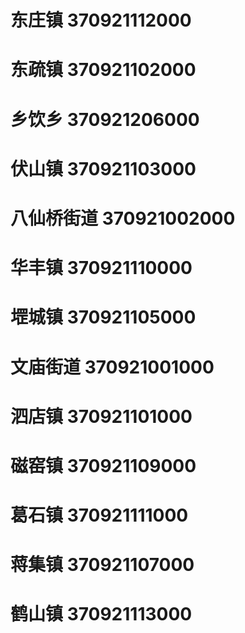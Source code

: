 # 东庄镇 370921112000
# 东疏镇 370921102000
# 乡饮乡 370921206000
# 伏山镇 370921103000
# 八仙桥街道 370921002000
# 华丰镇 370921110000
# 堽城镇 370921105000
# 文庙街道 370921001000
# 泗店镇 370921101000
# 磁窑镇 370921109000
# 葛石镇 370921111000
# 蒋集镇 370921107000
# 鹤山镇 370921113000
